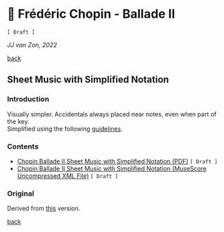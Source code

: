 🎵 Frédéric Chopin - Ballade Ⅱ
===============================

`[ Draft ]`

*JJ van Zon, 2022*

[back](../README.md)

Sheet Music with Simplified Notation
------------------------------------

### Introduction

Visually simpler. Accidentals always placed near notes, even when part of the key.  
Simplified using the following [guidelines](https://jjvanzon.github.io/Piano-Playing-Docs/methods/sheet-music-notation-simplification.html).

### Contents

- [Chopin Ballade Ⅱ Sheet Music with Simplified Notation (PDF)](chopin-ballade-2-sheet-music-simplified-notation.pdf) `[ Draft ]`
- [Chopin Ballade Ⅱ Sheet Music with Simplified Notation (MuseScore Uncompressed XML File)](chopin-ballade-2-sheet-music-simplified-notation.mscx) `[ Draft ]`

### Original

Derived from [this](https://jjvanzon.github.io/Piano-Playing-Docs/chopin-ballade-2/sheet-music/README.html) version.

[back](../README.md)
